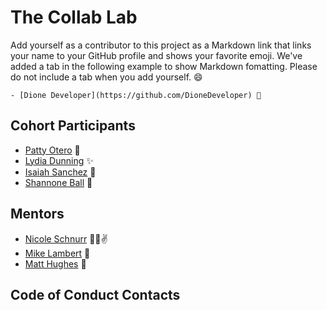 # The Collab Lab

Add yourself as a contributor to this project as a Markdown link that links your name to your GitHub profile and shows your favorite emoji. We've added a tab in the following example to show Markdown fomatting. Please do not include a tab when you add yourself. 😄

    - [Dione Developer](https://github.com/DioneDeveloper) 💅

## Cohort Participants

- [Patty Otero](https://github.com/patty-rose) 🥳
- [Lydia Dunning](https://github.com/lydiadunning) ✨
- [Isaiah Sanchez](https://github.com/isaiahasanchez) 🤠
- [Shannone Ball](https://github.com/shannonerhea) 🥳

## Mentors

- [Nicole Schnurr](https://github.com/DwightTheShark) 🐾😎✌️
- [Mike Lambert](https://github.com/MikeBLambert) 🎉
- [Matt Hughes](https://github.com/mjhcodes) 🌲

## Code of Conduct Contacts
